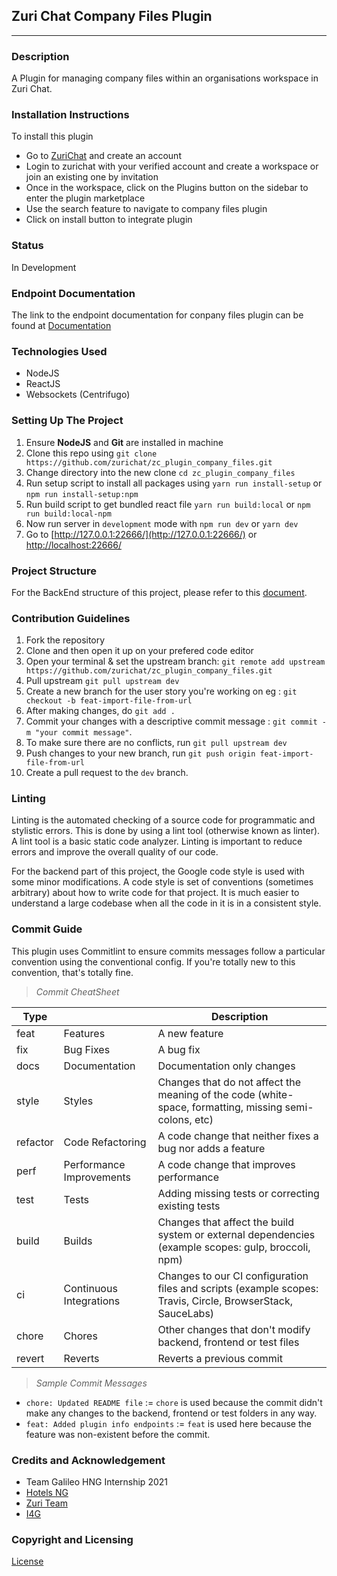 ## **Zuri Chat Company Files Plugin**
---


### **Description**
A Plugin for managing company files within an organisations workspace in Zuri Chat.


### **Installation Instructions**
To install this plugin
- Go to [ZuriChat](https://zuri.chat/Signup) and create an account
- Login to zurichat with your verified account and create a workspace or join an existing one by invitation
- Once in the workspace, click on the Plugins button on the sidebar to enter the plugin marketplace
- Use the search feature to navigate to company files plugin
- Click on install button to integrate plugin


### **Status**
In Development


### **Endpoint Documentation**
The link to the endpoint documentation for conpany files plugin can be found at [Documentation](https://docs.zuri.chat/)


### **Technologies Used**
- NodeJS
- ReactJS
- Websockets (Centrifugo)


### **Setting Up The Project**
1. Ensure **NodeJS** and **Git** are installed in machine
2. Clone this repo using `git clone https://github.com/zurichat/zc_plugin_company_files.git`
3. Change directory into the new clone `cd zc_plugin_company_files`
4. Run setup script to install all packages using `yarn run install-setup` or `npm run install-setup:npm`
5. Run build script to get bundled react file `yarn run build:local` or `npm run build:local-npm`
6. Now run server in `development` mode with `npm run dev` or `yarn dev`
7. Go to [http://127.0.0.1:22666/](http://127.0.0.1:22666/) or [http://localhost:22666/](http://localhost:22666/)


### **Project Structure**
For the BackEnd structure of this project, please refer to this [document](CONTRIBUTION.md).


### **Contribution Guidelines**
1. Fork the repository
2. Clone and then open it up on your prefered code editor
3. Open your terminal & set the upstream branch: `git remote add upstream https://github.com/zurichat/zc_plugin_company_files.git`
4. Pull upstream `git pull upstream dev`
5. Create a new branch for the user story you're working on eg : `git checkout -b feat-import-file-from-url`
6. After making changes, do `git add .`
7. Commit your changes with a descriptive commit message : `git commit -m "your commit message"`.
8. To make sure there are no conflicts, run `git pull upstream dev`
9. Push changes to your new branch, run `git push origin feat-import-file-from-url`
10. Create a pull request to the `dev` branch.


### **Linting**
Linting is the automated checking of a source code for programmatic and stylistic errors. This is done by using a lint tool (otherwise known as linter). A lint tool is a basic static code analyzer. Linting is important to reduce errors and improve the overall quality of our code.

For the backend part of this project, the Google code style is used with some minor modifications. A code style is set of conventions (sometimes arbitrary) about how to write code for that project. It is much easier to understand a large codebase when all the code in it is in a consistent style.


### **Commit Guide**
This plugin uses Commitlint to ensure commits messages follow a particular convention using the conventional config. If you're totally new to this convention, that's totally fine.


> *Commit CheatSheet*


| Type     |                          | Description                                                                                                 |
|----------|--------------------------|-------------------------------------------------------------------------------------------------------------|
|   feat   | Features                 | A new feature                                                                                               |
|    fix   | Bug Fixes                | A bug fix                                                                                                   |
|   docs   | Documentation            | Documentation only changes                                                                                  |
|   style  | Styles                   | Changes that do not affect the meaning of the code (white-space, formatting, missing semi-colons, etc)      |
| refactor | Code Refactoring         | A code change that neither fixes a bug nor adds a feature                                                   |
|   perf   | Performance Improvements | A code change that improves performance                                                                     |
|   test   | Tests                    | Adding missing tests or correcting existing tests                                                           |
|   build  | Builds                   | Changes that affect the build system or external dependencies (example scopes: gulp, broccoli, npm)         |
|    ci    | Continuous Integrations  | Changes to our CI configuration files and scripts (example scopes: Travis, Circle, BrowserStack, SauceLabs) |
|   chore  | Chores                   | Other changes that don't modify backend, frontend or test files                                                           |
|  revert  | Reverts                  | Reverts a previous commit                                                                                   |


> *Sample Commit Messages*
- `chore: Updated README file` := `chore` is used because the commit didn't make any changes to the backend, frontend or test folders in any way.
- `feat: Added plugin info endpoints` := `feat` is used here because the feature was non-existent before the commit.


### **Credits and Acknowledgement**
- Team Galileo HNG Internship 2021
- [Hotels NG](https://hotels.ng/)
- [Zuri Team](https://zuri.team/)
- [I4G](https://ingressive.org/)


### **Copyright and Licensing**
[License](LICENSE)
